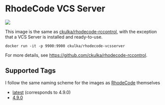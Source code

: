 # RhodeCode VCS Server

[![](https://images.microbadger.com/badges/version/ckulka/rhodecode-vcsserver.svg)](https://github.com/ckulka/rhodecode-vcsserver/tree/master "Get your own version badge on microbadger.com")

This image is the same as [ckulka/rhodecode-rccontrol](https://hub.docker.com/r/ckulka/rhodecode-rccontrol), with the exception that a
VCS Server is installed and ready-to-use.

`docker run -it -p 9900:9900 ckulka/rhodecode-vcsserver`

For more details, see <https://github.com/ckulka/rhodecode-rccontrol>.

## Supported Tags

I follow the same naming scheme for the images as [RhodeCode](https://docs.rhodecode.com/RhodeCode-Enterprise/release-notes/release-notes.html) themselves

- [latest](https://github.com/ckulka/rhodecode-vcsserver/tree/master) (corresponds to 4.9.0)
- [4.9.0](https://github.com/ckulka/rhodecode-vcsserver/tree/4.9.0)
